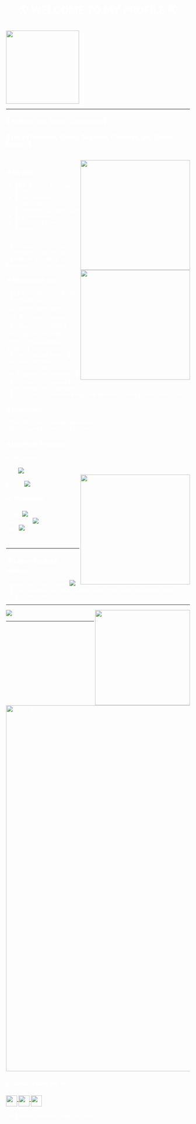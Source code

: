<html>
<div style="background-image: url('https://cdn.wallpapersafari.com/52/35/rfgz2O.jpg');">
<head>
<font color="white">
<h1><p align="middle">🌎 WELCOME TO MY PROFILE 🌏 </h1> <p />

<img align="center" width="200px" src="https://user-images.githubusercontent.com/94582919/142384353-bd9f0ef8-3a22-454c-a96d-43c42e90c9ae.gif" />

<hr />
  
<h3>👋 Hi there, I'm Thành _ aka Lukas 👋 </h3>

<h3> 🤘 I'm a Freshman, Coding Beginner, Cinephile, and Sports Lover!! 🤘 </h3>  
<br />
<img align="right" width="300px" src="https://user-images.githubusercontent.com/94582919/142376415-26d9dc0a-8ea6-43bd-8f65-25a1b362ca8a.gif" />

<head />

<body>
<p>
<h3> 🔥 My Info: </h3>

- 👦🏻 Full name: Trần Xuân Thành <br />
- 📆 Date of birth: 29/10/2003	<br />
- 🚪 Living in HoChiMinh City	<br />
- 👨🏻‍🎓 Freshman	<br />
- 📝 Faculty of Computer Science 
<br />
- 🏫 University of Information Technology - VNU HCM	<br />
- 💼 Want to be a great Programmer in the future	<br />
<img align="right"  width="300px" src="https://user-images.githubusercontent.com/94582919/142390926-92a232b7-e3ea-4f10-b281-f514763acb54.jpg" />
<p/>
<p>
<h3> 🔥 More about me </h3>
- 👨🏽‍💻 Currently on track with C++, Python 💻	<br />
- 🏆 Sports Lover: watch UFC, NBA, All football leagues.	<br />
- ⛹️‍♂️ Playing Basketball 🏀	<br />
- ⚽️ Huge fan of Liverpool -- "YOU'LL NEVER WALK ALONE" 📯	<br />
- 🎼 Love classical Music, 🎹 Favourite composer: Beethoven, Chopin	<br />
- 🎬 A member of Cinephiles 🎥	<br />
- 👯 I’m looking for groups to learn programming together	<br />
- 🥅 2021 Goals: Learn new things and become a better version of myself	<br />
<p/>
<p>
<h3> 🔥 Education: </h3>
2018-2021: Trung Vuong High School
<br />
2021-Present: University of Information Technology
<br />
<p/>
<p>
<h3> 🔥 Learning Process: </h3>
  
<h4> <b> <i> +) ⚙️Current: </b> </i> </h4>


 C++  <img src="https://img.icons8.com/color/26/000000/c-plus-plus-logo.png"/>  <br />
 <img align="right"  width="300px" src="https://user-images.githubusercontent.com/94582919/142391680-fbbe1382-9687-407d-aee9-7de0ce10cd7e.gif" />  
 Python  <img src="https://img.icons8.com/color/26/000000/python--v1.png"/>  <br />


<h4> <b> <i> +) 🛠Upcoming: </b> </i> </h4>  
 HTML  <img src="https://img.icons8.com/color/26/000000/html-5--v1.png"/>  <br />
 Javascript  <img src="https://img.icons8.com/ios/26/000000/javascript--v2.png"/>  <br />
 Java  <img src="https://img.icons8.com/color/26/000000/java-coffee-cup-logo--v2.png"/>  <br />
<p/>
<br />
<hr />


<h3> 📺 Latest YouTube Videos </h3>
-Subscribe to my channel
   <a href="https://www.youtube.com/channel/UCIZpbA88vSyTWj1FEX0unaQ">
   <img  src="https://img.shields.io/youtube/channel/subscribers/UCIZpbA88vSyTWj1FEX0unaQ?style=social" >
   </a>

<br />
<!-- YOUTUBE:START -->
- 🔭 I just launched my first Youtube video: 
[My favourite Movies][movies]!
- (To be continued)

<!-- YOUTUBE:END -->

<hr />

<img src="https://github-readme-stats.vercel.app/api?username=LukasAbraham&show_icons=true&theme=radical">
<img align="right"  width="260px" src="https://user-images.githubusercontent.com/94582919/142384547-156a8104-7e50-4711-ab0c-aae925badebb.gif" />

<hr />

<img align="middle" alt="Profile gif" width="1000px" src="https://user-images.githubusercontent.com/94582919/142397841-42f9d143-f630-440f-930f-861b59462b9d.gif" />   
  
<h3>  📞 Connect with me ☎️: </h3>
<a href="https://www.youtube.com/channel/UCIZpbA88vSyTWj1FEX0unaQ">
   <img  align="middle"  width="30px" src="https://cdn.jsdelivr.net/npm/simple-icons@v3/icons/youtube.svg" >
   </a>

<a href="https://www.facebook.com/profile.php?id=100026032879648">
   <img  align="middle"  width="30px" src="https://cdn.jsdelivr.net/npm/simple-icons@v3/icons/facebook.svg" >
   </a>
   
<a href="https://twitter.com/ThnhTrn39643075">
   <img  align="middle"  width="30px" src="https://cdn.jsdelivr.net/npm/simple-icons@v3/icons/twitter.svg" >
   </a>
<br />
or
<br />
via 📧 Email: thanhthcsab@gmail.com
<br />
  

  

<body />
<html />
